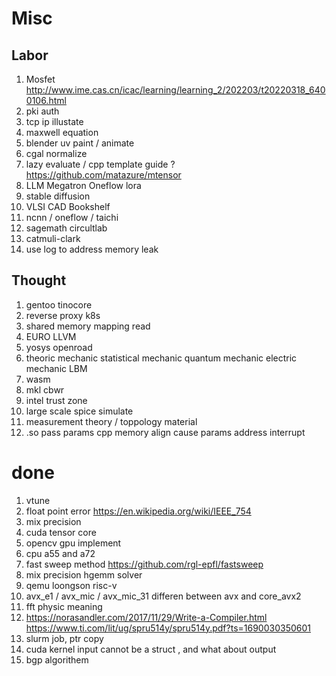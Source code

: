 # Misc

## Labor 
1. Mosfet http://www.ime.cas.cn/icac/learning/learning_2/202203/t20220318_6400106.html
2. pki auth
3. tcp ip illustate 
4. maxwell equation
5. blender uv paint / animate
7. cgal normalize
8. lazy evaluate / cpp template guide ? https://github.com/matazure/mtensor
9. LLM Megatron Oneflow lora
10. stable diffusion
11. VLSI CAD Bookshelf
13. ncnn / oneflow / taichi
15. sagemath circultlab
16. catmuli-clark
22. use log to address memory leak

## Thought
1. gentoo tinocore
2. reverse proxy k8s
3. shared memory mapping read
4. EURO LLVM
5. yosys openroad 
8. theoric mechanic statistical mechanic quantum mechanic electric mechanic LBM 
9. wasm
11. mkl cbwr 
12. intel trust zone
13. large scale spice simulate
14. measurement theory / toppology material
16. .so pass params cpp memory align cause params address interrupt


# done 
1. vtune
2. float point error https://en.wikipedia.org/wiki/IEEE_754
3. mix precision
4. cuda tensor core
5. opencv gpu implement 
6. cpu a55 and a72
7. fast sweep method https://github.com/rgl-epfl/fastsweep
8. mix precision hgemm solver
9. qemu loongson risc-v
10. avx_e1 / avx_mic / avx_mic_31 differen between avx and core_avx2
11. fft physic meaning
12. https://norasandler.com/2017/11/29/Write-a-Compiler.html
https://www.ti.com/lit/ug/spru514y/spru514y.pdf?ts=1690030350601
13. slurm job, ptr copy
14. cuda kernel input cannot be a struct , and what about output
15. bgp algorithem